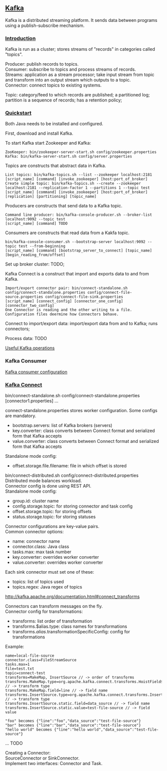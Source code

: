 ## [Kafka](https://kafka.apache.org/)

Kafka is a distributed streaming platform. It sends data between programs using a publish-subscribe
mechanism. 

### [Introduction](http://kafka.apache.org/intro)

Kafka is run as a cluster; stores streams of "records" in categories called "topics".

Producer: publish records to topics.  
Consumer: subscribe to topics and process streams of records.  
Streams: application as a stream processor; take input stream from topic and transform into an output
stream which outputs to a topic.  
Connector: connect topics to existing systems.  

Topic: category/feed to which records are published; a partitioned log; partition is a sequence of records;
has a retention policy;   

### [Quickstart](http://kafka.apache.org/quickstart)

Both Java needs to be installed and configured.

First, download and install Kafka.

To start Kafka start Zookeeper and Kafka:  
```
ZooKeeper: bin/zookeeper-server-start.sh config/zookeeper.properties
Kafka: bin/kafka-server-start.sh config/server.properties
```

Topics are constructs that abstract data in Kafka.
```
List topics: bin/kafka-topics.sh --list --zookeeper localhost:2181
[script_name] [command] [invoke_zookeeper] [host:port_of_broker]
Create simple topic: bin/kafka-topics.sh --create --zookeeper localhost:2181 --replication-factor 1 --partitions 1 --topic test
[script_name] [command] [invoke_zookeeper] [host:port_of_broker] [replication] [partitioning] [topic_name]
```

Producers are constructs that send data to a Kafka topic.
```
Command line producer: bin/kafka-console-producer.sh --broker-list localhost:9092 --topic test
[script_name] [command] TODO
```

Consumers are constructs that read data from a Kakfa topic.
```
bin/kafka-console-consumer.sh --bootstrap-server localhost:9092 --topic test --from-beginning
[script_name] [command] [bootstrap_server_to_connect] [topic_name] [begin_reading_from/offset]
```

Set up broker cluster: TODO;

Kafka Connect is a construct that import and exports data to and from Kafka.
```
Import/export connector pair: bin/connect-standalone.sh config/connect-standalone.properties config/connect-file-source.properties config/connect-file-sink.properties
[script_name] [connect_config] [connector_one_config] [connector_two_config]
One Connector is reading and the other writing to a file.
Configuration files deermine how Connectors behave.
```
Connect to import/export data: import/export data from and to Kafka; runs connectors; 

Process data: TODO

[Useful Kafka operations](http://kafka.apache.org/documentation/#operations) 

### Kafka Consumer

[Kafka consumer configuration](http://kafka.apache.org/documentation/#consumerconfigs)

### [Kafka Connect](http://kafka.apache.org/documentation.html#connect)

bin/connect-standalone.sh config/connect-standalone.properties [connector1.properties] ...

connect-standalone.properties stores worker configuration. Some configs are mandatory.
* bootstrap.servers: list of Kafka brokers (servers)
* key.converter: class converts between Connect format and serialized form that Kafka accepts
* value.converter: class converts between Connect format and serialized form that Kafka accepts

Standalone mode config:
* offset.storage.file.filename: file in which offset is stored

bin/connect-distributed.sh config/connect-distributed.properties  
Distributed mode balances workload.  
Connector config is done using REST API.  
Standalone mode config:
* group.id: cluster name
* config.storage.topic: for storing connector and task config
* offset.storage.topic: for storing offsets
* status.storage.topic: for storing statuses

Connector configurations are key-value pairs.  
Common connector options:
* name: connector name
* connector.class: Java class
* tasks.max: max task number
* key.converter: overrides worker converter
* value.converter: overrides worker converter

Each sink connector must set one of these:
* topics: list of topics used
* topics.regex: Java regex of topics

http://kafka.apache.org/documentation.html#connect_transforms

Connectors can transform messages on the fly.  
Connector config for transformations:
* transforms: list order of transformation
* transforms.$alias.type: class names for transformations
* transforms.$alias.$transformationSpecificConfig: config for transformations

Example:
```
name=local-file-source
connector.class=FileStreamSource
tasks.max=1
file=test.txt
topic=connect-test
transforms=MakeMap, InsertSource // -> order of transforms
transforms.MakeMap.type=org.apache.kafka.connect.transforms.HoistField$Value // -> transform type
transforms.MakeMap.field=line // -> field name
transforms.InsertSource.type=org.apache.kafka.connect.transforms.InsertField$Value // -> transform type
transforms.InsertSource.static.field=data_source // -> field name
transforms.InsertSource.static.value=test-file-source // -> field value

"foo" becomes {"line":"foo","data_source":"test-file-source"}
"bar" becomes {"line":"bar","data_source":"test-file-source"}
"hello world" becomes {"line":"hello world","data_source":"test-file-source"}
```

... TODO

Creating a Connector:  
SourceConnector or SinkConnector.  
Implement two interfaces: Connector and Task.  
